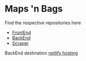 # Maps 'n Bags
 
Find the respective repositories here
- [FrontEnd](https://github.com/IshikaIme/maps-n-bags-frontend)
- [BackEnd](https://github.com/niananto/maps-n-bags-backend)
- [Scraper](https://github.com/niananto/maps-n-bags-scraper)

BackEnd destination [netlify hosting](https://clever-unicorn-526859.netlify.app)